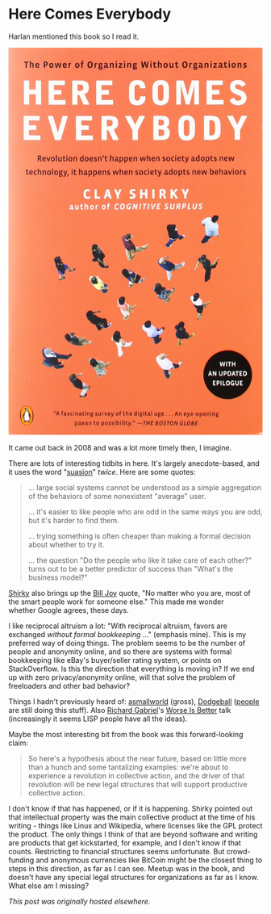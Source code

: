 # Here Comes Everybody



Harlan mentioned this book so I read it.

<a href="http://www.amazon.com/Here-Comes-Everybody-Organizing-Organizations/dp/0143114948"><img class="aligncenter size-medium wp-image-893" src="herecomeseverybody.jpg" alt="herecomeseverybody"></a>

It came out back in 2008 and was a lot more timely then, I imagine.

There are lots of interesting tidbits in here. It's largely anecdote-based, and it uses the word "<a href="http://dictionary.reference.com/browse/suasion">suasion</a>" <em>twice</em>. Here are some quotes:

<blockquote>... large social systems cannot be understood as a simple aggregation of the behaviors of some nonexistent "average" user.

... it's easier to like people who are odd in the same ways you are odd, but it's harder to find them.

... trying something is often cheaper than making a formal decision about whether to try it.

... the question "Do the people who like it take care of each other?" turns out to be a better predictor of success than "What's the business model?"</blockquote>

<a href="http://en.wikipedia.org/wiki/Clay_Shirky">Shirky</a> also brings up the <a href="http://en.wikipedia.org/wiki/Bill_Joy">Bill Joy</a> quote, "No matter who you are, most of the smart people work for someone else." This made me wonder whether&#160;Google agrees, these days.

I like reciprocal altruism a lot: "With reciprocal altruism, favors are exchanged <em>without formal bookkeeping</em> ..." (emphasis mine). This is my preferred way of doing things. The problem seems to be the number of people and anonymity online, and so there are systems with formal bookkeeping like eBay's buyer/seller rating system, or points on StackOverflow. Is this the direction that everything is moving in? If we end up with zero privacy/anonymity online, will that solve the problem of freeloaders and other bad behavior?

Things I hadn't previously heard of: <a href="https://www.asmallworld.com/">asmallworld</a> (gross), <a href="http://en.wikipedia.org/wiki/Dodgeball_(service)">Dodgeball</a> (<a href="http://www.socialradar.com/">people</a> are still doing this stuff). Also <a href="http://en.wikipedia.org/wiki/Richard_P._Gabriel">Richard Gabriel</a>'s <a href="http://www.dreamsongs.com/WIB.html">Worse Is Better</a> talk (increasingly it seems LISP people have all the ideas).

Maybe the most interesting bit from the book was this forward-looking claim:

<blockquote id="question">So here's a hypothesis about the near future, based on little more than a hunch and some tantalizing examples: we're about to experience a revolution in collective action, and the driver of that revolution will be new legal structures that will support productive collective action.</blockquote>

I don't know if that has happened, or if it is happening. Shirky pointed out that intellectual property was the main collective product at the time of his writing - things like Linux and Wikipedia, where licenses like the GPL protect the product. The only things I think of that are beyond software and writing are products that get kickstarted, for example, and I don't know if that counts. Restricting to financial structures seems unfortunate. But crowd-funding and anonymous currencies like BitCoin might be the closest thing to steps in this direction, as far as I can see. Meetup was in the book, and doesn't have any special legal structures for organizations as far as I know. What else am I missing?



*This post was originally hosted elsewhere.*

